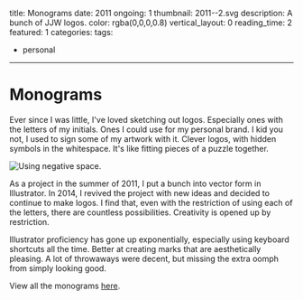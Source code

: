 title: Monograms
date: 2011
ongoing: 1
thumbnail: 2011--2.svg
description: A bunch of JJW logos.
color: rgba(0,0,0,0.8)
vertical_layout: 0
reading_time: 2
featured: 1
categories:
tags:
- personal
---

# Monograms

<!-- <img class="default" src="2014--2.svg" alt="" /> -->

Ever since I was little, I've loved sketching out logos. Especially ones with the letters of my initials. Ones I could use for my personal brand. I kid you not, I used to sign some of my artwork with it. Clever logos, with hidden symbols in the whitespace. It's like fitting pieces of a puzzle together.

<!-- ![](2014--5.svg) -->
<img class="left" src="2014--5.svg" alt="Using negative space." />

As a project in the summer of 2011, I put a bunch into vector form in Illustrator. In 2014, I revived the project with new ideas and decided to continue to make logos. I find that, even with the restriction of using each of the letters, there are countless possibilities. Creativity is opened up by restriction.

<!-- ![](2014--2.svg) -->

Illustrator proficiency has gone up exponentially, especially using keyboard shortcuts all the time. Better at creating marks that are aesthetically pleasing. A lot of throwaways were decent, but missing the extra oomph from simply looking good.

<!-- ![](2015--2.svg) -->

View all the monograms [here](http://monograms.justinjaywang.com).
